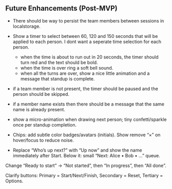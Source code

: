 ## Future Enhancements (Post-MVP)

- There should be way to persist the team members between sessions in localstorage.

- Show a timer to select between 60, 120 and 150 seconds that will be applied to each person. I dont want a seperate time selection for each person.
  - when the time is about to run out in 20 seconds, the timer should turn red and the text should be bold.
  - when the time is over ring a soft bell sound.
  - when all the turns are over, show a nice little animation and a message that standup is complete.

- if a team member is not present, the timer should be paused and the person should be skipped.

- if a member name exists then there should be a message that the same name is already present.

- show a micro-animation when drawing next person; tiny confetti/sparkle once per standup completion.

- Chips: add subtle color badges/avatars (initials). Show remove “×” on hover/focus to reduce noise.

- Replace “Who’s up next?” with “Up now” and show the name immediately after Start. Below it: small “Next: Alice • Bob • …” queue.

Change “Ready to start” → “Not started”, then “In progress”, then “All done”.

Clarify buttons: Primary = Start/Next/Finish, Secondary = Reset, Tertiary = Options.